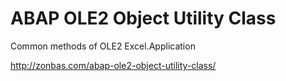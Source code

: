 # ABAP OLE2 Object Utility Class 
Common methods of OLE2 Excel.Application

http://zonbas.com/abap-ole2-object-utility-class/
